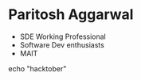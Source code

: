# Paritosh Aggarwal
- SDE Working Professional
- Software Dev enthusiasts 
- MAIT

echo "hacktober"

